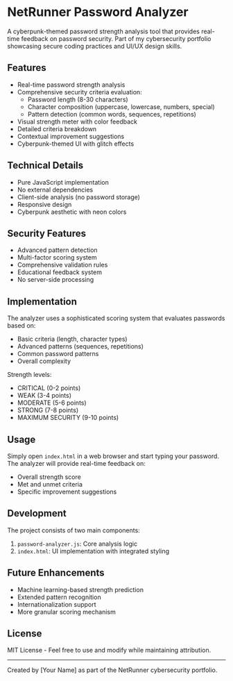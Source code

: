 # NetRunner Password Analyzer

A cyberpunk-themed password strength analysis tool that provides real-time feedback on password security. Part of my cybersecurity portfolio showcasing secure coding practices and UI/UX design skills.

## Features

- Real-time password strength analysis
- Comprehensive security criteria evaluation:
  - Password length (8-30 characters)
  - Character composition (uppercase, lowercase, numbers, special)
  - Pattern detection (common words, sequences, repetitions)
- Visual strength meter with color feedback
- Detailed criteria breakdown
- Contextual improvement suggestions
- Cyberpunk-themed UI with glitch effects

## Technical Details

- Pure JavaScript implementation
- No external dependencies
- Client-side analysis (no password storage)
- Responsive design
- Cyberpunk aesthetic with neon colors

## Security Features

- Advanced pattern detection
- Multi-factor scoring system
- Comprehensive validation rules
- Educational feedback system
- No server-side processing

## Implementation

The analyzer uses a sophisticated scoring system that evaluates passwords based on:
- Basic criteria (length, character types)
- Advanced patterns (sequences, repetitions)
- Common password patterns
- Overall complexity

Strength levels:
- CRITICAL (0-2 points)
- WEAK (3-4 points)
- MODERATE (5-6 points)
- STRONG (7-8 points)
- MAXIMUM SECURITY (9-10 points)

## Usage

Simply open `index.html` in a web browser and start typing your password. The analyzer will provide real-time feedback on:
- Overall strength score
- Met and unmet criteria
- Specific improvement suggestions

## Development

The project consists of two main components:
1. `password-analyzer.js`: Core analysis logic
2. `index.html`: UI implementation with integrated styling

## Future Enhancements

- Machine learning-based strength prediction
- Extended pattern recognition
- Internationalization support
- More granular scoring mechanism

## License

MIT License - Feel free to use and modify while maintaining attribution.

---

Created by [Your Name] as part of the NetRunner cybersecurity portfolio.

